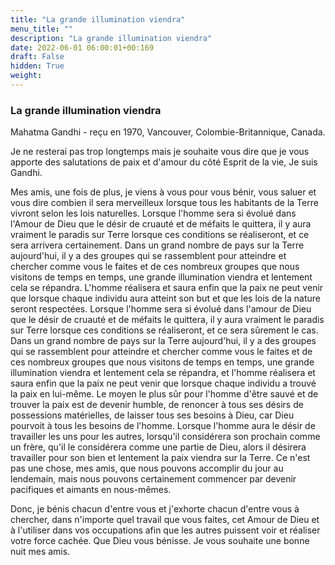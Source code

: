 ```yaml
---
title: "La grande illumination viendra"
menu_title: ""
description: "La grande illumination viendra"
date: 2022-06-01 06:00:01+00:169
draft: False
hidden: True
weight:
---
```

### La grande illumination viendra

Mahatma Gandhi - reçu en 1970, Vancouver, Colombie-Britannique, Canada.

Je ne resterai pas trop longtemps mais je souhaite vous dire que je vous apporte des salutations de paix et d'amour du côté Esprit de la vie, Je suis Gandhi.

Mes amis, une fois de plus, je viens à vous pour vous bénir, vous saluer et vous dire combien il sera merveilleux lorsque tous les habitants de la Terre vivront selon les lois naturelles. Lorsque l'homme sera si évolué dans l'Amour de Dieu que le désir de cruauté et de méfaits le quittera, il y aura vraiment le paradis sur Terre lorsque ces conditions se réaliseront, et ce sera arrivera certainement. Dans un grand nombre de pays sur la Terre aujourd'hui, il y a des groupes qui se rassemblent pour atteindre et chercher comme vous le faites et de ces nombreux groupes que nous visitons de temps en temps, une grande illumination viendra et lentement cela se répandra. L'homme réalisera et saura enfin que la paix ne peut venir que lorsque chaque individu aura atteint son but et que les lois de la nature seront respectées. Lorsque l'homme sera si évolué dans l'amour de Dieu que le désir de cruauté et de méfaits le quittera, il y aura vraiment le paradis sur Terre lorsque ces conditions se réaliseront, et ce sera sûrement le cas. Dans un grand nombre de pays sur la Terre aujourd'hui, il y a des groupes qui se rassemblent pour atteindre et chercher comme vous le faites et de ces nombreux groupes que nous visitons de temps en temps, une grande illumination viendra et lentement cela se répandra, et l'homme réalisera et saura enfin que la paix ne peut venir que lorsque chaque individu a trouvé la paix en lui-même. Le moyen le plus sûr pour l'homme d'être sauvé et de trouver la paix est de devenir humble, de renoncer à tous ses désirs de possessions matérielles, de laisser tous ses besoins à Dieu, car Dieu pourvoit à tous les besoins de l'homme. Lorsque l'homme aura le désir de travailler les uns pour les autres, lorsqu'il considérera son prochain comme un frère, qu'il le considérera comme une partie de Dieu, alors il désirera travailler pour son bien et lentement la paix viendra sur la Terre. Ce n'est pas une chose, mes amis, que nous pouvons accomplir du jour au lendemain, mais nous pouvons certainement commencer par devenir pacifiques et aimants en nous-mêmes.

Donc, je bénis chacun d'entre vous et j'exhorte chacun d'entre vous à chercher, dans n'importe quel travail que vous faites, cet Amour de Dieu et à l'utiliser dans vos occupations afin que les autres puissent voir et réaliser votre force cachée. Que Dieu vous bénisse. Je vous souhaite une bonne nuit mes amis.
